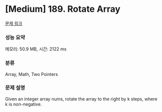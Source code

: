 # [Medium] 189. Rotate Array

[문제 링크](https://leetcode.com/problems/rotate-array/description/) 

### 성능 요약

메모리: 50.9 MB, 시간: 2122 ms

### 분류

Array, Math, Two Pointers

### 문제 설명

<p>Given an integer array nums, rotate the array to the right by k steps, where k is non-negative.</p>
